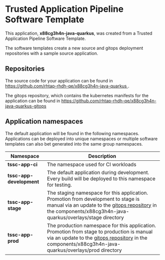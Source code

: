 # Trusted Application Pipeline Software Template

This application, **x88cg3h4n-java-quarkus**, was created from a Trusted Application Pipeline Software Template.

The software templates create a new source and gitops deployment repositories with a sample source application. 

## Repositories

The source code for your application can be found in [https://github.com/rhtap-rhdh-qe/x88cg3h4n-java-quarkus ](https://github.com/rhtap-rhdh-qe/x88cg3h4n-java-quarkus ).
 
The gitops repository, which contains the kubernetes manifests for the application can be found in 
[https://github.com/rhtap-rhdh-qe/x88cg3h4n-java-quarkus-gitops ](https://github.com/rhtap-rhdh-qe/x88cg3h4n-java-quarkus-gitops ) 

## Application namespaces 

The default application will be found in the following namespaces. Applications can be deployed into unique namespaces or multiple software templates can also bet generated into the same group namespaces.  

|  Namespace   |  Description   |  
| -------- | -------- |
| **tssc-app-ci** | The namespace used for CI workloads |
| **tssc-app-development** | The default application during development. Every build will be deployed to this namespace for testing. |
| **tssc-app-stage** | The staging namespace for this application. Promotion from development to stage is manual via an update to the [gitops repository](https://github.com/rhtap-rhdh-qe/x88cg3h4n-java-quarkus-gitops ) in the components/x88cg3h4n-java-quarkus/overlays/stage directory |
| **tssc-app-prod** | The production namespace for this application. Promotion from stage to production is manual via an update to the [gitops repository](https://github.com/rhtap-rhdh-qe/x88cg3h4n-java-quarkus-gitops ) in the components/x88cg3h4n-java-quarkus/overlays/prod directory |